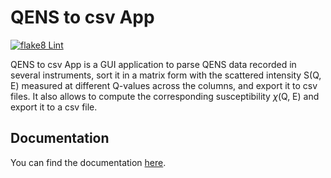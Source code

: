 # QENS to csv App

[![flake8 Lint](https://github.com/broblesher/QENS_to_csv_app/actions/workflows/flake8.yml/badge.svg)](https://github.com/broblesher/QENS_to_csv_app/actions/workflows/flake8.yml)

QENS to csv App is a GUI application to parse QENS data recorded in several instruments,
sort it in a matrix form with the scattered intensity S(Q, E) measured at different
Q-values across the columns, and export it to csv files. It also allows to compute
the corresponding susceptibility $\chi$(Q, E) and export it to a csv file. 

## Documentation

You can find the documentation [here](https://broblesher.github.io/QENS_to_csv_app/).
